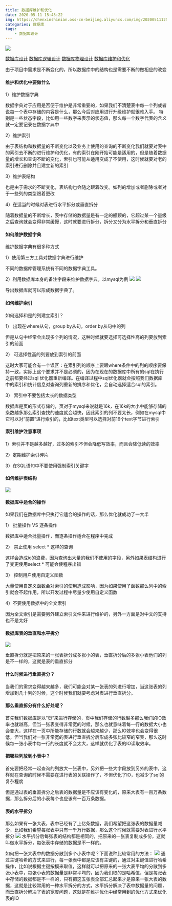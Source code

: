 ```yaml
---
title: 数据库维护和优化
date: 2020-05-11 15:45:22
img: https://chenxinshinian.oss-cn-beijing.aliyuncs.com/img/20200511125758.png
categories: 数据库
tags:
    - 数据库设计
---
```


<img src="https://chenxinshinian.oss-cn-beijing.aliyuncs.com/img/20200511125758.png"></img>

<a href="https://chenxinshinian.com/2020/05/12/shu-ju-ku-she-ji/">数据库设计</a>
<a href="https://chenxinshinian.com/2020/05/09/shu-ju-ku-luo-ji-she-ji/">数据库逻辑设计</a>
<a href="https://chenxinshinian.com/2020/05/11/shu-ju-ku-wu-li-she-ji/">数据库物理设计</a>
<a href="https://chenxinshinian.com/2020/05/11/shu-ju-ku-wei-hu-he-you-hua/">数据库维护和优化</a>


由于项目中需求是不断变化的，所以数据库中的结构也是需要不断的做相应的改变

#### 维护和优化中要做什么
1）维护数据字典

数据字典对于应用是否便于维护是非常重要的，如果我们不清楚表中每一个列或者说每一个表中存储的内容是什么，那么今后对应用进行升级维护就很难入手。
特别是一些状态字段，比如用一些数字来表示的状态值，那么每一个数字代表的含义就一定要记录在数据字典中

2）维护索引

由于表结构和数据量的不断变化以及业务上使用的查询的不断变化我们就要对表中的索引去不断的进行维护和优化，有的索引在刚开始可能是适用的，但是随着数据量的增长和查询不断的变化，索引也可能从适用变成了不使用，这时候就要对老的索引进行删除并且建立新的索引

3）维护表结构

也是由于需求的不断变化，表结构也会随之跟着改变。如列的增加或者删除或者对于一些列的类型跟着更改

4）在适当的时候对表进行水平拆分或垂直拆分

随着数据量的不断增长，表中存储的数据量是有一定的瓶颈的，它超过某一个量级之后查询就会变得非常缓慢，这时就要进行拆分，拆分又分为水平拆分和垂直拆分

#### 如何维护数据字典
维护数据字典有很多种方式

1）使用第三方工具对数据字典进行维护

不同的数据库管理系统有不同的数据字典工具。

2）利用数据库本身的备注字段来维护数据字典。以mysql为例
<img src="https://chenxinshinian.oss-cn-beijing.aliyuncs.com/img/20200511162843.png"></img>
<img src="https://chenxinshinian.oss-cn-beijing.aliyuncs.com/img/dsadasdasdasdasd.png"></img>

导出数据库就可以形成数据字典了。

#### 如何维护索引
如何选择和是的列建立索引？

1） 出现在where从句，group by从句，order by从句中的列

但是从句中经常会出现多个列的情况，这种时候就要选择可选择性高的列要放到索引的前面

2） 可选择性高的列要放到索引的前面

这时大家可能会有一个误区：在索引列的顺序上要跟where条件中的列的顺序要保持一致，实际上这个要求并不是必须的，因为在现在的数据库中所有的sql在执行之前都要经过sql
优化器重新编译。在编译过程中sql优化器就会按照我们数据库中的索引和统计信息对查询列重新的排序和优化，会自动选择适合sql的索引。

3） 索引中不要包括太长的数据类型

数据库是页的形式存储的，页对于mysql来说就是16k，在16k的大小中能够存储的条数越多那么索引查找的速度就会越快，因此索引的列不要太长，例如在mysql中它可以对“前置”进行索引的，比如text类型可以选择对前16个text字节进行索引

#### 索引维护注意事项
1）索引并不是越多越好，过多的索引不但会降低写效率，而且会降低读的效率

2）定期维护索引碎片

3）在SQL语句中不要使用强制索引关键字

#### 如何维护表结构
<img src="https://chenxinshinian.oss-cn-beijing.aliyuncs.com/img/20200511172206.png"></img>
#### 数据库中适合的操作
如果我们在数据库中只执行它适合的操作的话，那么优化就成功了一大半

1） 批量操作 VS 逐条操作

数据库中适合批量操作，而逐条操作适合在程序中完成

2） 禁止使用 select * 这样的查询

这样会造成io的浪费，因为查询出大量的我们不使用的字段，另外如果表结构进行了变更使用select * 可能会使程序出错

3） 控制用户使用自定义函数

大量使用自定义函数会对索引的使用造成影响，因为如果使用了函数那么列中的索引就会不起作用，所以开发过程中尽量少使用自定义函数

4）不要使用数据中的全文索引

因为全文索引是需要另外建立索引文件来进行维护的，另外一方面是对中文的支持也不是太好

#### 数据库表的垂直和水平拆分
<img src="https://chenxinshinian.oss-cn-beijing.aliyuncs.com/img/20200511173415.png"></img>

垂直拆分就是把原来的一张表拆分成多张小的表，垂直拆分后的多张小表他们的列是不一样的，这就是表的垂直拆分

#### 什么时候进行垂直拆分？
当我们的需求变得越来越多，我们可能会对某一张表的列进行增加，当这张表的列增加到几十列的时候，这个时候我们就要考虑对表进行垂直拆分。

#### 那么垂直拆分有什么好处呢？
首先我们数据库是以“页”来进行存储的，页中我们存储的行数越多那么我们的IO效率也就越高，但当一张表变得非常宽的时候，那么也就意味着每一行的数据大小也会变大，这样在一页中所能存储的行数就会越来越少，那么IO效率也会变得很低，但当我们对一张非常宽的表进行垂直拆分后形成多张比较窄的窄表，那么这时候每一张小表中每一行的长度就不会太大，这样就优化了表的IO读取效率。

#### 把哪些列放到小表中？
首先要把经常一起查询的列放大一张表中，另外把一些大字段放到另外的表中，这样就在查询的时候不需要在进行表的关联操作了，不但优化了IO，也减少了sql的复杂程度

但是通过表的垂直拆分之后表的数据量是不应该有变化的，原来大表有一百万条数据，那么拆分后的小表每个也应该有一百万条数据。

#### 表的水平拆分
那么如果有一张大表，表中已经有了上亿条数据，我们希望把这张表的数据量减少，比如我们希望每张表中只有一千万行数据，那么这个时候就需要对表进行水平拆分
<img src="https://chenxinshinian.oss-cn-beijing.aliyuncs.com/img/20200512211357.png"></img>
水平拆分后每张表的结构都是相同的，把原来的一张表复制成多份，这就叫做水平拆分，每张表中存储的数据是不一样的。

如何把一张大表中的数据分散到多个小表中呢？下面说种比较常用的方法：
<img src="https://chenxinshinian.oss-cn-beijing.aliyuncs.com/img/20200512212010.png"></img>
通过主键哈希的方式来进行，每一张表中都是应该有主键的，通过对主键值进行哈希操作，比如说根据主键按模来取值，这样就可以把原来的一张大表平均的分散到多张小表中，每张小表的数据量是非常平均的，因为我们取的是哈希值，但是每张表中存储的数据都是不一样的，只有把这五张表全部汇总起来才是原来一张大表的数据，这就是比较常用的一种水平拆分的方式，水平拆分解决了表中数据量的问题，而垂直拆分解决了表的宽度问题，这就是在维护优化中经常用到的优化方式来优化表的IO

